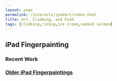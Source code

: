 ```yaml
---
layout: page
permalink: /interests/ipadart/index.html
title: Art, Climbing, and Food
tags: [climbing,riding,ice cream,smoked salmon]
---
```


## iPad Fingerpainting

### Recent Work
### [Older iPad Fingerpaintings](../older-ipadart)
